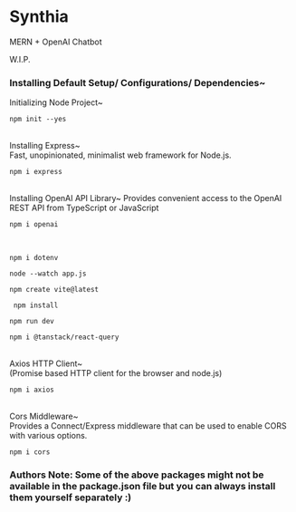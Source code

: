 # Synthia
MERN + OpenAI Chatbot 

W.I.P.

### Installing Default Setup/ Configurations/ Dependencies~

Initializing Node Project~
```
npm init --yes
```
<br>
Installing Express~
<br>
Fast, unopinionated, minimalist web framework for Node.js.
<br>

```
npm i express
```
<br>
Installing OpenAI API Library~
Provides convenient access to the OpenAI REST API from TypeScript or JavaScript
<br>

```
npm i openai
```
<br>

```
npm i dotenv
```
```
node --watch app.js
```
```
npm create vite@latest
```
```
 npm install
```
```
npm run dev
```
```
npm i @tanstack/react-query
```
<br>
Axios HTTP Client~
<br>
(Promise based HTTP client for the browser and node.js)

```
npm i axios
```
<br>
Cors Middleware~
<br>
Provides a Connect/Express middleware that can be used to enable CORS with various options.

```
npm i cors
```

### Authors Note: Some of the above packages might not be available in the package.json file but you can always install them yourself separately :)
